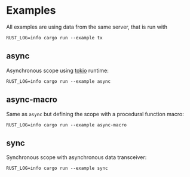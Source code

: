 # Examples

All examples are using data from the same server, that is run with
```text
RUST_LOG=info cargo run --example tx
```

## async

Asynchronous scope using [tokio](https://tokio.rs/) runtime:

```text
RUST_LOG=info cargo run --example async
```

## async-macro

Same as `async` but defining the scope with a procedural function macro:

```text
RUST_LOG=info cargo run --example async-macro
```

## sync

Synchronous scope with asynchronous data transceiver:

```text
RUST_LOG=info cargo run --example sync
```